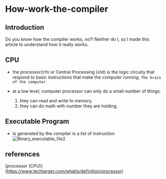# How-work-the-compiler

## Introduction
Do you know how the compiler works, no?! Neither do I, so I made this article to understand how it really works.

## CPU
* the processor(`CPU` or Central Processing Unit) is the logic circuity that respond to basic instructions that make the computer running. `The brain of the computer`

* at a low level, computer processor can only do a small number of things.
  1. they can read and write to memory.
  2. they can do math with number they are holding.

## Executable Program
* Is generated by the compiler is a list of instruction
![Binary_executable_file2](https://user-images.githubusercontent.com/92105776/206931956-7cd35e67-45ef-4ca4-8317-d91f05e852bc.png)

## references

[processor (CPU)] (https://www.techtarget.com/whatis/definition/processor)
